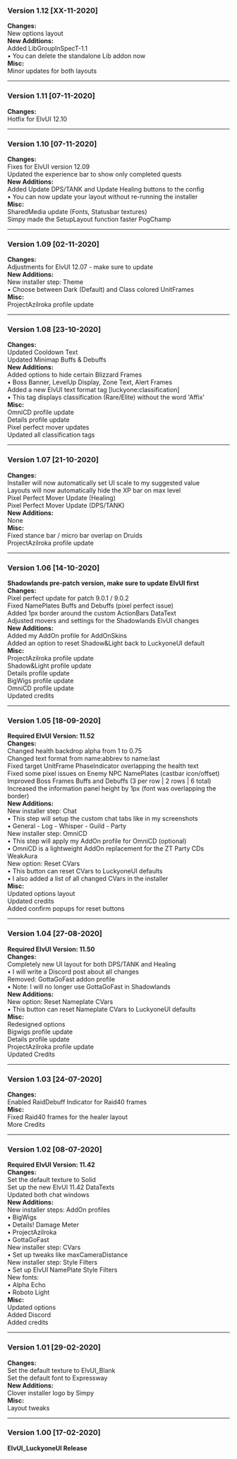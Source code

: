 ### Version 1.12 [XX-11-2020]
**Changes:**  
New options layout  
**New Additions:**  
Added LibGroupInSpecT-1.1  
• You can delete the standalone Lib addon now  
**Misc:**  
Minor updates for both layouts  
___
### Version 1.11 [07-11-2020]
**Changes:**  
Hotfix for ElvUI 12.10  
___
### Version 1.10 [07-11-2020]
**Changes:**  
Fixes for ElvUI version 12.09  
Updated the experience bar to show only completed quests  
**New Additions:**  
Added Update DPS/TANK and Update Healing buttons to the config  
• You can now update your layout without re-running the installer  
**Misc:**  
SharedMedia update (Fonts, Statusbar textures)  
Simpy made the SetupLayout function faster PogChamp  
___
### Version 1.09 [02-11-2020]
**Changes:**  
Adjustments for ElvUI 12.07 - make sure to update  
**New Additions:**  
New installer step: Theme  
• Choose between Dark (Default) and Class colored UnitFrames  
**Misc:**  
ProjectAzilroka profile update  
___
### Version 1.08 [23-10-2020]
**Changes:**  
Updated Cooldown Text  
Updated Minimap Buffs & Debuffs  
**New Additions:**  
Added options to hide certain Blizzard Frames  
• Boss Banner, LevelUp Display, Zone Text, Alert Frames  
Added a new ElvUI text format tag [luckyone:classification]  
• This tag displays classification (Rare/Elite) without the word 'Affix'  
**Misc:**  
OmniCD profile update  
Details profile update  
Pixel perfect mover updates  
Updated all classification tags  
___
### Version 1.07 [21-10-2020]
**Changes:**  
Installer will now automatically set UI scale to my suggested value  
Layouts will now automatically hide the XP bar on max level  
Pixel Perfect Mover Update (Healing)  
Pixel Perfect Mover Update (DPS/TANK)  
**New Additions:**  
None  
**Misc:**  
Fixed stance bar / micro bar overlap on Druids  
ProjectAzilroka profile update  
___
### Version 1.06 [14-10-2020]
**Shadowlands pre-patch version, make sure to update ElvUI first**  
**Changes:**  
Pixel perfect update for patch 9.0.1 / 9.0.2  
Fixed NamePlates Buffs and Debuffs (pixel perfect issue)  
Added 1px border around the custom ActionBars DataText  
Adjusted movers and settings for the Shadowlands ElvUI changes  
**New Additions:**  
Added my AddOn profile for AddOnSkins  
Added an option to reset Shadow&Light back to LuckyoneUI default  
**Misc:**  
ProjectAzilroka profile update  
Shadow&Light profile update  
Details profile update  
BigWigs profile update  
OmniCD profile update  
Updated credits  
___
### Version 1.05 [18-09-2020]
**Required ElvUI Version: 11.52**  
**Changes:**  
Changed health backdrop alpha from 1 to 0.75  
Changed text format from name:abbrev to name:last  
Fixed target UnitFrame PhaseIndicator overlapping the health text  
Fixed some pixel issues on Enemy NPC NamePlates (castbar icon/offset)  
Improved Boss Frames Buffs and Debuffs (3 per row | 2 rows | 6 total)  
Increased the information panel height by 1px (font was overlapping the border)  
**New Additions:**  
New installer step: Chat  
• This step will setup the custom chat tabs like in my screenshots  
• General - Log - Whisper - Guild - Party  
New installer step: OmniCD  
• This step will apply my AddOn profile for OmniCD (optional)  
• OmniCD is a lightweight AddOn replacement for the ZT Party CDs WeakAura  
New option: Reset CVars  
• This button can reset CVars to LuckyoneUI defaults  
• I also added a list of all changed CVars in the installer  
**Misc:**  
Updated options layout  
Updated credits  
Added confirm popups for reset buttons  
___
### Version 1.04 [27-08-2020]
**Required ElvUI Version: 11.50**  
**Changes:**  
Completely new UI layout for both DPS/TANK and Healing  
• I will write a Discord post about all changes  
Removed: GottaGoFast addon profile  
• Note: I will no longer use GottaGoFast in Shadowlands  
**New Additions:**  
New option: Reset Nameplate CVars  
• This button can reset Nameplate CVars to LuckyoneUI defaults  
**Misc:**  
Redesigned options  
Bigwigs profile update  
Details profile update  
ProjectAzilroka profile update  
Updated Credits  
___
### Version 1.03 [24-07-2020]
**Changes:**  
Enabled RaidDebuff Indicator for Raid40 frames  
**Misc:**  
Fixed Raid40 frames for the healer layout  
More Credits  
___
### Version 1.02 [08-07-2020]
**Required ElvUI Version: 11.42**  
**Changes:**  
Set the default texture to Solid  
Set up the new ElvUI 11.42 DataTexts  
Updated both chat windows  
**New Additions:**  
New installer steps: AddOn profiles  
• BigWigs  
• Details! Damage Meter  
• ProjectAzilroka  
• GottaGoFast  
New installer step: CVars  
• Set up tweaks like maxCameraDistance  
New installer step: Style Filters  
• Set up ElvUI NamePlate Style Filters  
New fonts:  
• Alpha Echo  
• Roboto Light  
**Misc:**  
Updated options  
Added Discord  
Added credits  
___
### Version 1.01 [29-02-2020]
**Changes:**  
Set the default texture to ElvUI_Blank  
Set the default font to Expressway  
**New Additions:**  
Clover installer logo by Simpy  
**Misc:**  
Layout tweaks  
___
### Version 1.00 [17-02-2020]
**ElvUI_LuckyoneUI Release**  